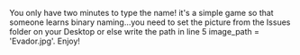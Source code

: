 You only have two minutes to type the name! it's a simple game so that someone learns binary naming...you need to set the picture from the Issues folder on your Desktop or else write the path in line 5 image_path = 'Evador.jpg'. Enjoy!
